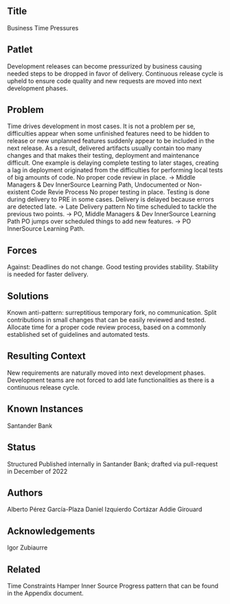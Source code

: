## Title
Business Time Pressures

## Patlet

Development releases can become pressurized by business causing needed steps to be dropped in favor of delivery. Continuous release cycle is upheld to ensure code quality and new requests are moved into next development phases. 

## Problem

Time drives development in most cases. It is not a problem per se, difficulties appear when some unfinished features need to be hidden to release or new unplanned features suddenly appear to be included in the next release. As a result, delivered artifacts usually contain too many changes and that makes their testing, deployment and maintenance difficult. One example is delaying complete testing to later stages, creating a lag in deployment originated from the difficulties for performing local tests of big amounts of code.
No proper code review in place. -> Middle Managers & Dev InnerSource Learning Path, Undocumented or Non-existent Code Revie Process
No proper testing in place. Testing is done during delivery to PRE in some cases. Delivery is delayed because errors are detected late. -> Late Delivery pattern
No time scheduled to tackle the previous two points. -> PO, Middle Managers & Dev InnerSource Learning Path
PO jumps over scheduled things to add new features. -> PO InnerSource Learning Path.

## Forces

Against:
Deadlines do not change.
Good testing provides stability. Stability is needed for faster delivery.

## Solutions

Known anti-pattern: surreptitious temporary fork, no communication.
Split contributions in small changes that can be easily reviewed and tested.
Allocate time for a proper code review process, based on a commonly established set of guidelines and automated tests.

## Resulting Context

New requirements are naturally moved into next development phases. Development teams are not forced to add late functionalities as there is a continuous release cycle.

## Known Instances 

Santander Bank

## Status 

Structured
Published internally in Santander Bank; drafted via pull-request in December of 2022

## Authors

Alberto Pérez García-Plaza
Daniel Izquierdo Cortázar
Addie Girouard

## Acknowledgements 

Igor Zubiaurre

## Related

Time Constraints Hamper Inner Source Progress pattern that can be found in the Appendix document.
